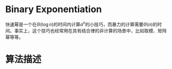 # Binary Exponentiation

快速幂是一个在$\Theta(\log n)$的时间内计算$a^n$的小技巧，而暴力的计算需要$\Theta(n)$的时间。事实上，这个技巧也经常用在具有结合律的非计算的场景中，比如取模、矩阵幂等等。

# 算法描述
